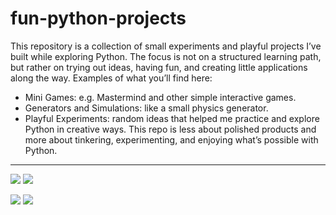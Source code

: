 # fun-python-projects

This repository is a collection of small experiments and playful projects I’ve built while exploring Python.
The focus is not on a structured learning path, but rather on trying out ideas, having fun, and creating little applications along the way.
Examples of what you’ll find here:
* Mini Games: e.g. Mastermind and other simple interactive games.
* Generators and Simulations: like a small physics generator.
* Playful Experiments: random ideas that helped me practice and explore Python in creative ways.
This repo is less about polished products and more about tinkering, experimenting, and enjoying what’s possible with Python.
<hr>


![](https://github.com/Xamexer/fun-python-projects/blob/main/o_projects/Mastermind/MastermindDemo.gif)
![](https://github.com/Xamexer/fun-python-projects/blob/main/o_projects/Typinggame/TypingDemo.gif)

![](https://github.com/Xamexer/fun-python-projects/blob/main/o_projects/MultiTouchInterface/Multi-Touch-Interface/InfraredCamDemo.gif)
![](https://github.com/Xamexer/fun-python-projects/blob/main/o_projects/MultiTouchInterface/Multi-Touch-Interface/TouchDemo.gif)

